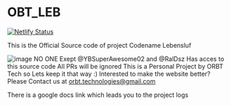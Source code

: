 # OBT_LEB
[![Netlify Status](https://api.netlify.com/api/v1/badges/a8b215b7-bb52-463e-9245-56abbdcdf7c2/deploy-status)](https://app.netlify.com/sites/proj-leb/deploys)

This is the Official Source code of project Codename Lebensluf

![image]({https://img.shields.io/badge/React-20232A?style=for-the-badge&logo=react&logoColor=61DAFB})
NO ONE Exept @YBSuperAwesome02 and @RalDsz Has acces to this source code
All PRs will be ignored 
This is a Personal Project by ORBT Tech so Lets keep it that way :)
Interested to make the website better? Please Contact us at orbt.technologies@gmail.com

There is a google docs link which leads you to the project logs
